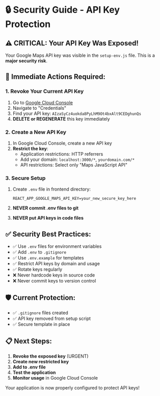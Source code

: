 # 🔒 Security Guide - API Key Protection

## ⚠️ CRITICAL: Your API Key Was Exposed!

Your Google Maps API key was visible in the `setup-env.js` file. This is a **major security risk**.

## 🚨 Immediate Actions Required:

### 1. **Revoke Your Current API Key**
1. Go to [Google Cloud Console](https://console.cloud.google.com/)
2. Navigate to "Credentials"
3. Find your API key: `AIzaSyCz4uokda8PyLhM9Ot4bxAlt9CEDghunQs`
4. **DELETE or REGENERATE** this key immediately

### 2. **Create a New API Key**
1. In Google Cloud Console, create a new API key
2. **Restrict the key**:
   - Application restrictions: HTTP referrers
   - Add your domain: `localhost:3000/*`, `yourdomain.com/*`
   - API restrictions: Select only "Maps JavaScript API"

### 3. **Secure Setup**
1. Create `.env` file in frontend directory:
   ```
   REACT_APP_GOOGLE_MAPS_API_KEY=your_new_secure_key_here
   ```

2. **NEVER commit .env files to git**
3. **NEVER put API keys in code files**

## ✅ Security Best Practices:

- ✅ Use `.env` files for environment variables
- ✅ Add `.env` to `.gitignore`
- ✅ Use `.env.example` for templates
- ✅ Restrict API keys by domain and usage
- ✅ Rotate keys regularly
- ❌ Never hardcode keys in source code
- ❌ Never commit keys to version control

## 🛡️ Current Protection:

- ✅ `.gitignore` files created
- ✅ API key removed from setup script
- ✅ Secure template in place

## 📋 Next Steps:

1. **Revoke the exposed key** (URGENT)
2. **Create new restricted key**
3. **Add to .env file**
4. **Test the application**
5. **Monitor usage** in Google Cloud Console

Your application is now properly configured to protect API keys!
